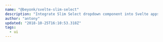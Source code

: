 ```yaml
---
name: "@beyonk/svelte-slim-select"
description: "Integrate Slim Select dropdown component into Svelte apps."
author: "antony"
updated: "2018-10-25T16:10:53.318Z"
tags: 
  - ui
---
```

